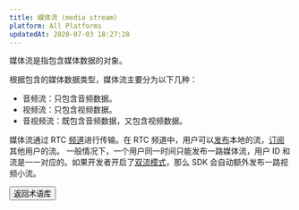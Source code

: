 ```yaml
---
title: 媒体流 (media stream)
platform: All Platforms
updatedAt: 2020-07-03 18:27:28
---
```

媒体流是指包含媒体数据的对象。

根据包含的媒体数据类型，媒体流主要分为以下几种：
* 音频流：只包含音频数据。
* 视频流：只包含视频数据。
* 音视频流：既包含音频数据，又包含视频数据。

媒体流通过 RTC [频道](./terms#channel)进行传输。在 RTC 频道中，用户可以[发布](./terms#pub)本地的流，[订阅](./terms#sub)其他用户的流。
一般情况下，一个用户同一时间只能发布一路媒体流，用户 ID 和流是一一对应的。如果开发者开启了[双流模式](./terms#dual-stream)，那么 SDK 会自动额外发布一路视频小流。

<a href="./terms"><button>返回术语库</button></a>